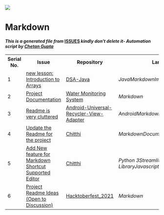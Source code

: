 <!DOCTYPE html>
<html><head><link href="../../.meta/style.css" rel="stylesheet"></head><body><img src="https://github.com/ch8n/Hacktoberfest2021/blob/main/assets/logo.png?raw=true" class="center"><h1>Markdown</h1><h4><em>This is a generated file from </em><a href="../../ISSUES.md">ISSUES</a><em> kindly don't delete it</em><em>- Automation script by <a href="https://chetangupta.net/about" target="_blank">Chetan Gupta</a></em></h4><table><tr><th>Serial No.</th><th>Issue</th><th>Repository</th><th>Language</th></tr><tr><td>1</td><td><a href="https://github.com/utkarsh1504/DSA-Java/issues/1" target="_blank">new lesson: Introduction to Arrays</a></td><td><a href="https://github.com/utkarsh1504/DSA-Java/" target="_blank">DSA-Java</a></td><td><em>Java</em><em>Markdown</em><em>Images</em></td></tr><tr><td>2</td><td><a href="https://github.com/vinitshahdeo/water-monitoring-system/issues/3" target="_blank">Project Documentation</a></td><td><a href="https://github.com/vinitshahdeo/water-monitoring-system/" target="_blank">Water Monitoring System</a></td><td><em>Markdown</em></td></tr><tr><td>3</td><td><a href="https://github.com/yogeshpaliyal/Android-Universal-Recycler-View-Adapter/issues/12" target="_blank">Readme is very cluttered</a></td><td><a href="https://github.com/yogeshpaliyal/Android-Universal-Recycler-View-Adapter" target="_blank">Android-Universal-Recycler-View-Adapter</a></td><td><em>Android</em><em>Markdown</em></td></tr><tr><td>4</td><td><a href="https://github.com/gauranshkumar/chithi/issues/2" target="_blank">Update the Readme for the project</a></td><td><a href="https://github.com/gauranshkumar/chithi" target="_blank">Chitthi</a></td><td><em>Markdown</em><em>Documentaion</em></td></tr><tr><td>5</td><td><a href="https://github.com/gauranshkumar/chithi/issues/5" target="_blank">Add New feature for Markdown Shortcut Supported Editor</a></td><td><a href="https://github.com/gauranshkumar/chithi" target="_blank">Chitthi</a></td><td><em>Python 3</em><em>Streamlit Library</em><em>Javascript</em><em>HTML/CSS</em><em>Markdown</em></td></tr><tr><td>6</td><td><a href="https://github.com/chandrikadeb7/Hacktoberfest_2021/issues/206" target="_blank">Project Readme Ideas (Open to Discussion)</a></td><td><a href="https://github.com/chandrikadeb7/Hacktoberfest_2021" target="_blank">Hacktoberfest_2021</a></td><td><em>Markdown</em></td></tr></table></body></html>